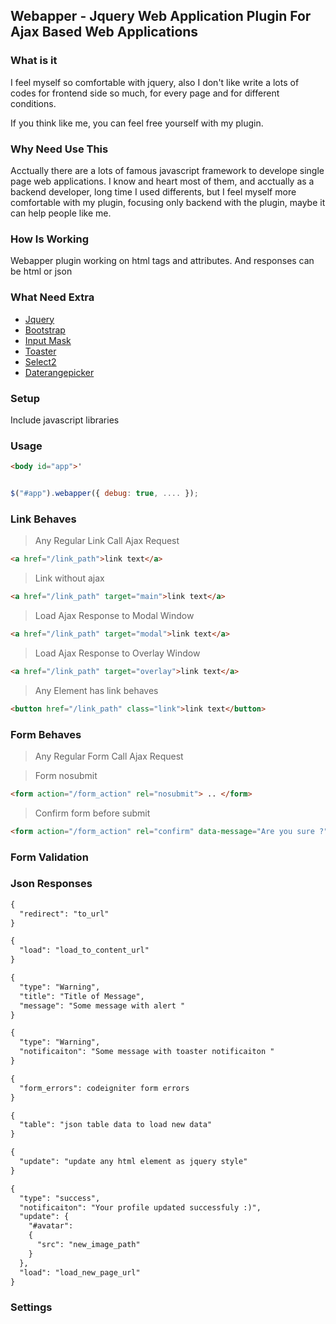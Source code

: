 ## Webapper - Jquery Web Application Plugin For Ajax Based Web Applications

### What is it

I feel myself so comfortable with jquery, also I don't like write a lots of codes for frontend side so much, for every page and for different conditions. 

If you think like me, you can feel free yourself with my plugin.

### Why Need Use This

Acctually there are a lots of famous javascript framework to develope single page web applications.
I know and heart most of them, and acctually as a backend developer, long time I used differents, but I feel myself more comfortable with my plugin, focusing only backend with the plugin, maybe it can help people like me.

### How Is Working

Webapper plugin working on html tags and attributes.
And responses can be html or json

### What Need Extra

* [Jquery](https://jquery.com/)
* [Bootstrap](http://getbootstrap.com/)
* [Input Mask](http://github.com/RobinHerbots/jquery.inputmask)
* [Toaster](https://github.com/CodeSeven/toastr)
* [Select2](https://select2.github.io/)
* [Daterangepicker](http://www.daterangepicker.com/)

### Setup

Include javascript libraries


### Usage

```html
<body id="app">'
```

```javascript

$("#app").webapper({ debug: true, .... });

```

### Link Behaves

> Any Regular Link Call Ajax Request

```html
<a href="/link_path">link text</a>
```

> Link without ajax

```html
<a href="/link_path" target="main">link text</a>
```

> Load Ajax Response to Modal Window

```html
<a href="/link_path" target="modal">link text</a>
```

> Load Ajax Response to Overlay Window

```html
<a href="/link_path" target="overlay">link text</a>
```

> Any Element has link behaves

```html
<button href="/link_path" class="link">link text</button>
```

### Form Behaves

> Any Regular Form Call Ajax Request

> Form nosubmit

```html
<form action="/form_action" rel="nosubmit"> .. </form>
```

> Confirm form before submit

```html
<form action="/form_action" rel="confirm" data-message="Are you sure ?"> .. </form>
```

### Form Validation



### Json Responses

```html
{
  "redirect": "to_url"
}
```

```html
{
  "load": "load_to_content_url"
}
```

```html
{
  "type": "Warning",
  "title": "Title of Message",
  "message": "Some message with alert "
}
```

```html
{
  "type": "Warning",
  "notificaiton": "Some message with toaster notificaiton "
}
```

```html
{
  "form_errors": codeigniter form errors
}
```

```html
{
  "table": "json table data to load new data"
}
```

```html
{
  "update": "update any html element as jquery style"
}
```


```html
{
  "type": "success",
  "notificaiton": "Your profile updated successfuly :)",
  "update": {
    "#avatar":
    {
      "src": "new_image_path"
    }
  },
  "load": "load_new_page_url"
}
```


### Settings



